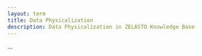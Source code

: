 ```yaml
---
layout: term
title: Data Physicalization
description: Data Physicalization in ZELASTO Knowledge Base
---
```


...

